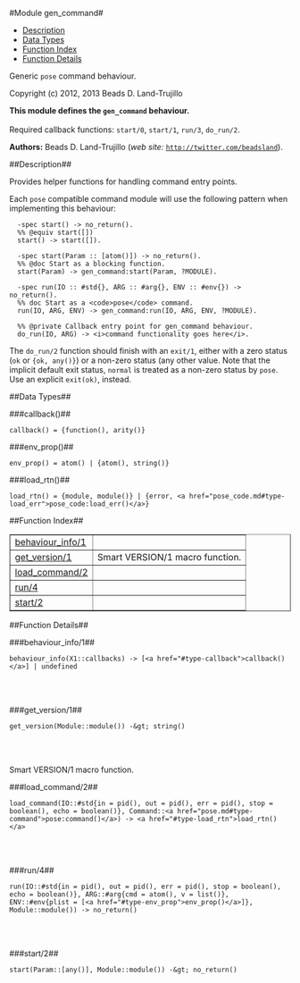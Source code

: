 

#Module gen_command#
* [Description](#description)
* [Data Types](#types)
* [Function Index](#index)
* [Function Details](#functions)


Generic `pose` command behaviour.

Copyright (c) 2012, 2013 Beads D. Land-Trujillo

__This module defines the `gen_command` behaviour.__
<br></br>
 Required callback functions: `start/0`, `start/1`, `run/3`, `do_run/2`.

__Authors:__ Beads D. Land-Trujillo (_web site:_ [`http://twitter.com/beadsland`](http://twitter.com/beadsland)).<a name="description"></a>

##Description##


 Provides helper functions for
handling command entry points.



Each `pose` compatible command module will use the following pattern
when implementing this behaviour:

	
	  -spec start() -> no_return().
	  %% @equiv start([])
	  start() -> start([]).
	 
	  -spec start(Param :: [atom()]) -> no_return().
	  %% @doc Start as a blocking function.
	  start(Param) -> gen_command:start(Param, ?MODULE).
	 
	  -spec run(IO :: #std{}, ARG :: #arg{}, ENV :: #env{}) -> no_return().
	  %% doc Start as a <code>pose</code> command.
	  run(IO, ARG, ENV) -> gen_command:run(IO, ARG, ENV, ?MODULE).
	 
	  %% @private Callback entry point for gen_command behaviour.
	  do_run(IO, ARG) -> <i>command functionality goes here</i>.


The `do_run/2` function should finish with an `exit/1`, either with
a zero status (`ok` or `{ok, any()}`) or a non-zero status (any other
value.  Note that the implicit default exit status, `normal` is treated
as a non-zero status by `pose`.  Use an explicit `exit(ok)`, instead.
<a name="types"></a>

##Data Types##




###<a name="type-callback">callback()</a>##



	callback() = {function(), arity()}



###<a name="type-env_prop">env_prop()</a>##



	env_prop() = atom() | {atom(), string()}



###<a name="type-load_rtn">load_rtn()</a>##



	load_rtn() = {module, module()} | {error, <a href="pose_code.md#type-load_err">pose_code:load_err()</a>}
<a name="index"></a>

##Function Index##


<table width="100%" border="1" cellspacing="0" cellpadding="2" summary="function index"><tr><td valign="top"><a href="#behaviour_info-1">behaviour_info/1</a></td><td></td></tr><tr><td valign="top"><a href="#get_version-1">get_version/1</a></td><td>Smart VERSION/1 macro function.</td></tr><tr><td valign="top"><a href="#load_command-2">load_command/2</a></td><td></td></tr><tr><td valign="top"><a href="#run-4">run/4</a></td><td></td></tr><tr><td valign="top"><a href="#start-2">start/2</a></td><td></td></tr></table>


<a name="functions"></a>

##Function Details##

<a name="behaviour_info-1"></a>

###behaviour_info/1##


	behaviour_info(X1::callbacks) -> [<a href="#type-callback">callback()</a>] | undefined
<br></br>


<a name="get_version-1"></a>

###get_version/1##


	get_version(Module::module()) -&gt; string()
<br></br>


Smart VERSION/1 macro function.<a name="load_command-2"></a>

###load_command/2##


	load_command(IO::#std{in = pid(), out = pid(), err = pid(), stop = boolean(), echo = boolean()}, Command::<a href="pose.md#type-command">pose:command()</a>) -> <a href="#type-load_rtn">load_rtn()</a>
<br></br>


<a name="run-4"></a>

###run/4##


	run(IO::#std{in = pid(), out = pid(), err = pid(), stop = boolean(), echo = boolean()}, ARG::#arg{cmd = atom(), v = list()}, ENV::#env{plist = [<a href="#type-env_prop">env_prop()</a>]}, Module::module()) -> no_return()
<br></br>


<a name="start-2"></a>

###start/2##


	start(Param::[any()], Module::module()) -&gt; no_return()
<br></br>


